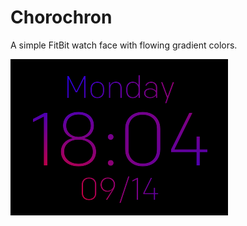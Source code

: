 # Chorochron
A simple FitBit watch face with flowing gradient colors.

![Chorochron screenshot](https://github.com/mudgett06/Chorochron/blob/master/screenshots/ChoroChron-screenshot%20(1).png?raw=true)
